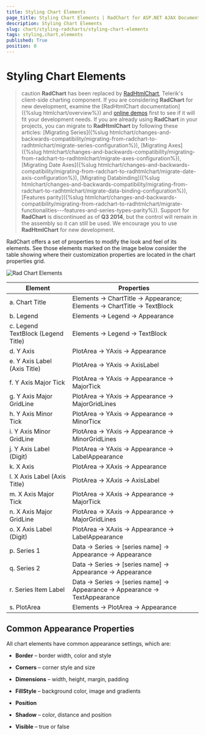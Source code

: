 ```yaml
---
title: Styling Chart Elements
page_title: Styling Chart Elements | RadChart for ASP.NET AJAX Documentation
description: Styling Chart Elements
slug: chart/styling-radcharts/styling-chart-elements
tags: styling,chart,elements
published: True
position: 0
---
```


# Styling Chart Elements

>caution  **RadChart** has been replaced by [RadHtmlChart](https://www.telerik.com/products/aspnet-ajax/html-chart.aspx), Telerik's client-side charting component. If you are considering **RadChart** for new development, examine the [RadHtmlChart documentation]({%slug htmlchart/overview%}) and [online demos](https://demos.telerik.com/aspnet-ajax/htmlchart/examples/overview/defaultcs.aspx) first to see if it will fit your development needs. If you are already using **RadChart** in your projects, you can migrate to **RadHtmlChart** by following these articles: [Migrating Series]({%slug htmlchart/changes-and-backwards-compatibility/migrating-from-radchart-to-radhtmlchart/migrate-series-configuration%}), [Migrating Axes]({%slug htmlchart/changes-and-backwards-compatibility/migrating-from-radchart-to-radhtmlchart/migrate-axes-configuration%}), [Migrating Date Axes]({%slug htmlchart/changes-and-backwards-compatibility/migrating-from-radchart-to-radhtmlchart/migrate-date-axis-configuration%}), [Migrating Databinding]({%slug htmlchart/changes-and-backwards-compatibility/migrating-from-radchart-to-radhtmlchart/migrate-data-binding-configuration%}), [Features parity]({%slug htmlchart/changes-and-backwards-compatibility/migrating-from-radchart-to-radhtmlchart/migrate-functionalities---features-and-series-types-parity%}). Support for **RadChart** is discontinued as of **Q3 2014**, but the control will remain in the assembly so it can still be used. We encourage you to use **RadHtmlChart** for new development.

RadChart offers a set of properties to modify the look and feel of its elements. See those elements marked on the image below consider the table showing where their customization properties are located in the chart properties grid.

![Rad Chart Elements](images/radchart-stylingcharts001.png)

| Element | Properties |
| ------ | ------ |
|a. Chart Title|  Elements -> ChartTitle -> Appearance; Elements -> ChartTitle -> TextBlock|
|b. Legend|Elements -> Legend -> Appearance|
|c. Legend TextBlock (Legend Title)|Elements -> Legend -> TextBlock|
|d. Y Axis| PlotArea -> YAxis -> Appearance|
|e. Y Axis Label (Axis Title)|PlotArea -> YAxis -> AxisLabel|
|f. Y Axis Major Tick|PlotArea -> YAxis -> Appearance -> MajorTick|
|g. Y Axis Major GridLine|PlotArea -> YAxis -> Appearance -> MajorGridLines|
|h. Y Axis Minor Tick| PlotArea -> YAxis -> Appearance -> MinorTicк|
|i. Y Axis Minor GridLine| PlotArea -> YAxis -> Appearance -> MinorGridLines|
|j. Y Axis Label (Digit)|PlotArea -> YAxis -> Appearance -> LabelAppearance|
|k. X Axis| PlotArea -> XAxis -> Appearance|
|l. X Axis Label (Axis Title)|PlotArea -> XAxis -> AxisLabel|
|m. X Axis Major Tick| PlotArea -> XAxis -> Appearance -> MajorTick|
|n. X Axis Major GridLine| PlotArea -> XAxis -> Appearance -> MajorGridLines|
|o. X Axis Label (Digit)|PlotArea -> XAxis -> Appearance -> LabelAppearance|
|p. Series 1| Data -> Series -> [series name] -> Appearance -> Appearance|
|q. Series 2|Data -> Series -> [series name] -> Appearance -> Appearance|
|r. Series Item Label| Data -> Series -> [series name] -> Appearance -> Appearance -> TextAppearance|
|s. PlotArea|Elements -> PlotArea -> Appearance|

## Common Appearance Properties

All chart elements have common appearance settings, which are:

* **Border** – border width, color and style

* **Corners** – corner style and size

* **Dimensions** – width, height, margin, padding

* **FillStyle** – background color, image and gradients

* **Position**

* **Shadow** – color, distance and position

* **Visible** – true or false


